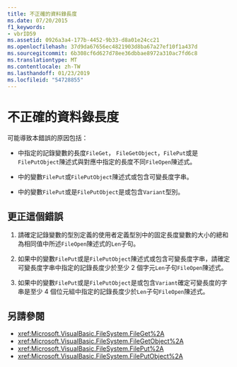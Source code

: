 ```yaml
---
title: 不正確的資料錄長度
ms.date: 07/20/2015
f1_keywords:
- vbrID59
ms.assetid: 0926a3a4-177b-4452-9b33-d8a01e24cc21
ms.openlocfilehash: 37d9da67656ec4821903d8ba67a27ef10f1a437d
ms.sourcegitcommit: 6b308cf6d627d78ee36dbbae8972a310ac7fd6c8
ms.translationtype: MT
ms.contentlocale: zh-TW
ms.lasthandoff: 01/23/2019
ms.locfileid: "54728855"
---
```

# <a name="bad-record-length"></a>不正確的資料錄長度
可能導致本錯誤的原因包括：  
  
-   中指定的記錄變數的長度`FileGet`， `FileGetObject`，`FilePut`或是`FilePutObject`陳述式與對應中指定的長度不同`FileOpen`陳述式。  
  
-   中的變數`FilePut`或`FilePutObject`陳述式或包含可變長度字串。  
  
-   中的變數`FilePut`或是`FilePutObject`是或包含`Variant`型別。  
  
## <a name="to-correct-this-error"></a>更正這個錯誤  
  
1.  請確定記錄變數的型別定義的使用者定義型別中的固定長度變數的大小的總和為相同值中所述`FileOpen`陳述式的`Len`子句。  
  
2.  如果中的變數`FilePut`或是`FilePutObject`陳述式或包含可變長度字串，請確定可變長度字串中指定的記錄長度少於至少 2 個字元`Len`子句`FileOpen`陳述式。  
  
3.  如果中的變數`FilePut`或是`FilePutObject`是或包含`Variant`確定可變長度的字串是至少 4 個位元組中指定的記錄長度少於`Len`子句`FileOpen`陳述式。  
  
## <a name="see-also"></a>另請參閱
- <xref:Microsoft.VisualBasic.FileSystem.FileGet%2A>
- <xref:Microsoft.VisualBasic.FileSystem.FileGetObject%2A>
- <xref:Microsoft.VisualBasic.FileSystem.FilePut%2A>
- <xref:Microsoft.VisualBasic.FileSystem.FilePutObject%2A>
